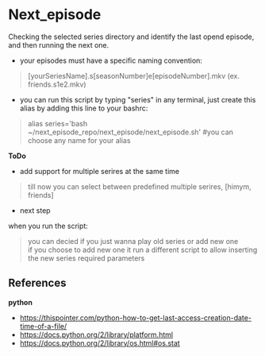 # Next_episode


Checking the selected series directory and identify the last opend episode, and then running the next one.

- your episodes must have a specific naming convention:
>[yourSeriesName].s[seasonNumber]e[episodeNumber].mkv (ex. friends.s1e2.mkv)

- you can run this script by typing "series" in any terminal, just create this alias by adding this line to your bashrc:
>alias series='bash ~/next_episode_repo/next_episode/next_episode.sh' #you can choose any name for your alias

**ToDo** 

- add support for multiple serires at the same time
>till now you can select between predefined multiple serires, [himym, friends]

- next step

when you run the script:
>you can decied if you just wanna play old series or add new one\
>if you choose to add new one it run a different script to allow inserting the new series required parameters

## References 
 
**python** 

- https://thispointer.com/python-how-to-get-last-access-creation-date-time-of-a-file/ 
- https://docs.python.org/2/library/platform.html
- https://docs.python.org/2/library/os.html#os.stat
